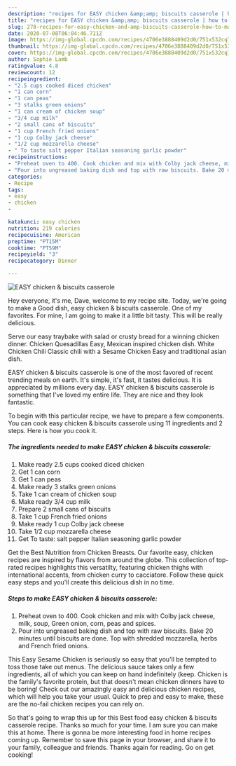 ```yaml
---
description: "recipes for EASY chicken &amp;amp; biscuits casserole | how to make the best EASY chicken &amp;amp; biscuits casserole"
title: "recipes for EASY chicken &amp;amp; biscuits casserole | how to make the best EASY chicken &amp;amp; biscuits casserole"
slug: 278-recipes-for-easy-chicken-and-amp-biscuits-casserole-how-to-make-the-best-easy-chicken-and-amp-biscuits-casserole
date: 2020-07-08T06:04:46.711Z
image: https://img-global.cpcdn.com/recipes/4706e3888409d2d0/751x532cq70/easy-chicken-biscuits-casserole-recipe-main-photo.jpg
thumbnail: https://img-global.cpcdn.com/recipes/4706e3888409d2d0/751x532cq70/easy-chicken-biscuits-casserole-recipe-main-photo.jpg
cover: https://img-global.cpcdn.com/recipes/4706e3888409d2d0/751x532cq70/easy-chicken-biscuits-casserole-recipe-main-photo.jpg
author: Sophie Lamb
ratingvalue: 4.8
reviewcount: 12
recipeingredient:
- "2.5 cups cooked diced chicken"
- "1 can corn"
- "1 can peas"
- "3 stalks green onions"
- "1 can cream of chicken soup"
- "3/4 cup milk"
- "2 small cans of biscuits"
- "1 cup French fried onions"
- "1 cup Colby jack cheese"
- "1/2 cup mozzarella cheese"
- " To taste salt pepper Italian seasoning garlic powder"
recipeinstructions:
- "Preheat oven to 400. Cook chicken and mix with Colby jack cheese, milk, soup, Green onion, corn, peas and spices."
- "Pour into ungreased baking dish and top with raw biscuits. Bake 20 minutes until biscuits are done. Top with shredded mozzarella, herbs and French fried onions."
categories:
- Recipe
tags:
- easy
- chicken
- 

katakunci: easy chicken  
nutrition: 219 calories
recipecuisine: American
preptime: "PT15M"
cooktime: "PT59M"
recipeyield: "3"
recipecategory: Dinner

---
```



![EASY chicken &amp; biscuits casserole](https://img-global.cpcdn.com/recipes/4706e3888409d2d0/751x532cq70/easy-chicken-biscuits-casserole-recipe-main-photo.jpg)

Hey everyone, it's me, Dave, welcome to my recipe site. Today, we're going to make a Good dish, easy chicken &amp; biscuits casserole. One of my favorites. For mine, I am going to make it a little bit tasty. This will be really delicious.

Serve our easy traybake with salad or crusty bread for a winning chicken dinner. Chicken Quesadillas Easy, Mexican inspired chicken dish. White Chicken Chili Classic chili with a Sesame Chicken Easy and traditional asian dish.

EASY chicken &amp; biscuits casserole is one of the most favored of recent trending meals on earth. It's simple, it's fast, it tastes delicious. It is appreciated by millions every day. EASY chicken &amp; biscuits casserole is something that I've loved my entire life. They are nice and they look fantastic.


To begin with this particular recipe, we have to prepare a few components. You can cook easy chicken &amp; biscuits casserole using 11 ingredients and 2 steps. Here is how you cook it.

<!--inarticleads1-->

##### The ingredients needed to make EASY chicken &amp; biscuits casserole:

1. Make ready 2.5 cups cooked diced chicken
1. Get 1 can corn
1. Get 1 can peas
1. Make ready 3 stalks green onions
1. Take 1 can cream of chicken soup
1. Make ready 3/4 cup milk
1. Prepare 2 small cans of biscuits
1. Take 1 cup French fried onions
1. Make ready 1 cup Colby jack cheese
1. Take 1/2 cup mozzarella cheese
1. Get  To taste: salt pepper Italian seasoning garlic powder


Get the Best Nutrition from Chicken Breasts. Our favorite easy, chicken recipes are inspired by flavors from around the globe. This collection of top-rated recipes highlights this versatilty, featuring chicken thighs with international accents, from chicken curry to cacciatore. Follow these quick easy steps and you&#39;ll create this delicious dish in no time. 

<!--inarticleads2-->

##### Steps to make EASY chicken &amp; biscuits casserole:

1. Preheat oven to 400. Cook chicken and mix with Colby jack cheese, milk, soup, Green onion, corn, peas and spices.
1. Pour into ungreased baking dish and top with raw biscuits. Bake 20 minutes until biscuits are done. Top with shredded mozzarella, herbs and French fried onions.


This Easy Sesame Chicken is seriously so easy that you&#39;ll be tempted to toss those take out menus. The delicious sauce takes only a few ingredients, all of which you can keep on hand indefinitely (keep. Chicken is the family&#39;s favorite protein, but that doesn&#39;t mean chicken dinners have to be boring! Check out our amazingly easy and delicious chicken recipes, which will help you take your usual. Quick to prep and easy to make, these are the no-fail chicken recipes you can rely on. 

So that's going to wrap this up for this Best food easy chicken &amp; biscuits casserole recipe. Thanks so much for your time. I am sure you can make this at home. There is gonna be more interesting food in home recipes coming up. Remember to save this page in your browser, and share it to your family, colleague and friends. Thanks again for reading. Go on get cooking!
